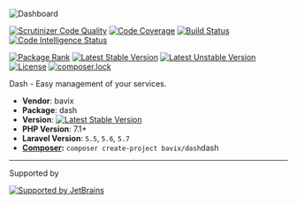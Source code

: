![Dashboard](https://user-images.githubusercontent.com/5111255/52911397-687c7600-32b4-11e9-8af5-fbf4a3b903a5.png)

[![Scrutinizer Code Quality](https://scrutinizer-ci.com/g/bavix/dash/badges/quality-score.png?b=master)](https://scrutinizer-ci.com/g/bavix/dash/?branch=master)
[![Code Coverage](https://scrutinizer-ci.com/g/bavix/dash/badges/coverage.png?b=master)](https://scrutinizer-ci.com/g/bavix/dash/?branch=master)
[![Build Status](https://scrutinizer-ci.com/g/bavix/dash/badges/build.png?b=master)](https://scrutinizer-ci.com/g/bavix/dash/build-status/master)
[![Code Intelligence Status](https://scrutinizer-ci.com/g/bavix/dash/badges/code-intelligence.svg?b=master)](https://scrutinizer-ci.com/code-intelligence)

[![Package Rank](https://phppackages.org/p/bavix/dash/badge/rank.svg)](https://packagist.org/packages/bavix/dash)
[![Latest Stable Version](https://poser.pugx.org/bavix/dash/v/stable)](https://packagist.org/packages/bavix/dash)
[![Latest Unstable Version](https://poser.pugx.org/bavix/dash/v/unstable)](https://packagist.org/packages/bavix/dash)
[![License](https://poser.pugx.org/bavix/dash/license)](https://packagist.org/packages/bavix/dash)
[![composer.lock](https://poser.pugx.org/bavix/dash/composerlock)](https://packagist.org/packages/bavix/dash)

Dash - Easy management of your services.

* **Vendor**: bavix
* **Package**: dash
* **Version**: [![Latest Stable Version](https://poser.pugx.org/bavix/dash/v/stable)](https://packagist.org/packages/bavix/dash)
* **PHP Version**: 7.1+ 
* **Laravel Version**: `5.5`, `5.6`, `5.7`
* **[Composer](https://getcomposer.org/):** `composer create-project bavix/dash`dash

---
Supported by

[![Supported by JetBrains](https://cdn.rawgit.com/bavix/development-through/46475b4b/jetbrains.svg)](https://www.jetbrains.com/)
